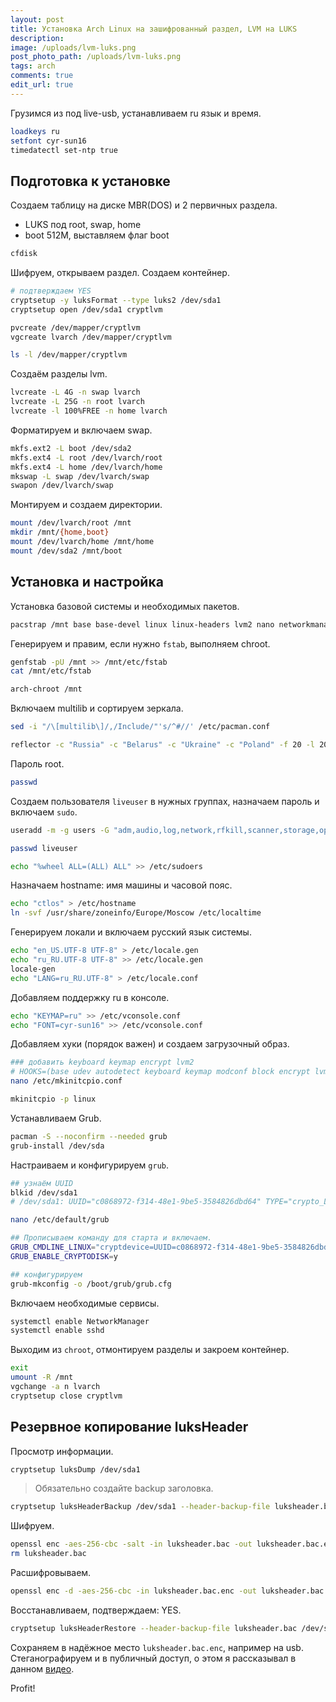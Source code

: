 ```yaml
---
layout: post
title: Установка Arch Linux на зашифрованный раздел, LVM на LUKS
description:
image: /uploads/lvm-luks.png
post_photo_path: /uploads/lvm-luks.png
tags: arch
comments: true
edit_url: true
---
```


Грузимся из под live-usb, устанавливаем ru язык и время.

```sh
loadkeys ru
setfont cyr-sun16
timedatectl set-ntp true
```

## Подготовка к установке

Создаем таблицу на диске MBR(DOS) и 2 первичных раздела.

- LUKS под root, swap, home
- boot 512M, выставляем флаг boot

```sh
cfdisk
```

Шифруем, открываем раздел. Создаем контейнер.

```sh
# подтверждаем YES
cryptsetup -y luksFormat --type luks2 /dev/sda1
cryptsetup open /dev/sda1 cryptlvm

pvcreate /dev/mapper/cryptlvm
vgcreate lvarch /dev/mapper/cryptlvm

ls -l /dev/mapper/cryptlvm
```

Создаём разделы lvm.

```sh
lvcreate -L 4G -n swap lvarch
lvcreate -L 25G -n root lvarch
lvcreate -l 100%FREE -n home lvarch
```

Форматируем и включаем swap.

```sh
mkfs.ext2 -L boot /dev/sda2
mkfs.ext4 -L root /dev/lvarch/root
mkfs.ext4 -L home /dev/lvarch/home
mkswap -L swap /dev/lvarch/swap
swapon /dev/lvarch/swap
```

Монтируем и создаем директории.

```sh
mount /dev/lvarch/root /mnt
mkdir /mnt/{home,boot}
mount /dev/lvarch/home /mnt/home
mount /dev/sda2 /mnt/boot
```

## Установка и настройка

Установка базовой системы и необходимых пакетов.

```sh
pacstrap /mnt base base-devel linux linux-headers lvm2 nano networkmanager bash-completion reflector htop openssh curl wget git rsync unzip unrar p7zip gnu-netcat pv
```

Генерируем и правим, если нужно `fstab`, выполняем chroot.

```sh
genfstab -pU /mnt >> /mnt/etc/fstab
cat /mnt/etc/fstab

arch-chroot /mnt
```

Включаем multilib и сортируем зеркала.

```sh
sed -i "/\[multilib\]/,/Include/"'s/^#//' /etc/pacman.conf

reflector -c "Russia" -c "Belarus" -c "Ukraine" -c "Poland" -f 20 -l 20 -p https -p http -n 20 --save /etc/pacman.d/mirrorlist --sort rate
```

Пароль root.

```sh
passwd
```

Создаем пользователя `liveuser` в нужных группах, назначаем пароль и включаем `sudo`.

```sh
useradd -m -g users -G "adm,audio,log,network,rfkill,scanner,storage,optical,power,wheel" -s /bin/bash liveuser

passwd liveuser

echo "%wheel ALL=(ALL) ALL" >> /etc/sudoers
```

Назначаем hostname: имя машины и часовой пояс.

```sh
echo "ctlos" > /etc/hostname
ln -svf /usr/share/zoneinfo/Europe/Moscow /etc/localtime
```

Генерируем локали и включаем русский язык системы.

```sh
echo "en_US.UTF-8 UTF-8" > /etc/locale.gen
echo "ru_RU.UTF-8 UTF-8" >> /etc/locale.gen
locale-gen
echo "LANG=ru_RU.UTF-8" > /etc/locale.conf
```

Добавляем поддержку ru в консоле.

```sh
echo "KEYMAP=ru" >> /etc/vconsole.conf
echo "FONT=cyr-sun16" >> /etc/vconsole.conf
```

Добавляем хуки (порядок важен) и создаем загрузочный образ.

```sh
### добавить keyboard keymap encrypt lvm2
# HOOKS=(base udev autodetect keyboard keymap modconf block encrypt lvm2 filesystems fsck)
nano /etc/mkinitcpio.conf

mkinitcpio -p linux
```


Устанавливаем Grub.

```sh
pacman -S --noconfirm --needed grub
grub-install /dev/sda
```

Настраиваем и конфигурируем `grub`.

```sh
## узнаём UUID
blkid /dev/sda1
# /dev/sda1: UUID="c0868972-f314-48e1-9be5-3584826dbd64" TYPE="crypto_LUKS" PARTUUID="bbb93e39-01"

nano /etc/default/grub

## Прописываем команду для старта и включаем.
GRUB_CMDLINE_LINUX="cryptdevice=UUID=c0868972-f314-48e1-9be5-3584826dbd64:cryptlvm root=/dev/lvarch/root"
GRUB_ENABLE_CRYPTODISK=y

## конфигурируем
grub-mkconfig -o /boot/grub/grub.cfg
```

Включаем необходимые сервисы.

```sh
systemctl enable NetworkManager
systemctl enable sshd
```

Выходим из `chroot`, отмонтируем разделы и закроем контейнер.

```sh
exit
umount -R /mnt
vgchange -a n lvarch
cryptsetup close cryptlvm
```

## Резервное копирование luksHeader

Просмотр информации.

```sh
cryptsetup luksDump /dev/sda1
```

> Обязательно создайте backup заголовка.

```sh
cryptsetup luksHeaderBackup /dev/sda1 --header-backup-file luksheader.bac
```

Шифруем.

```sh
openssl enc -aes-256-cbc -salt -in luksheader.bac -out luksheader.bac.enc
rm luksheader.bac
```

Расшифровываем.

```sh
openssl enc -d -aes-256-cbc -in luksheader.bac.enc -out luksheader.bac
```

Восстанавливаем, подтверждаем: YES.

```sh
cryptsetup luksHeaderRestore --header-backup-file luksheader.bac /dev/sda1
```

Сохраняем в надёжное место `luksheader.bac.enc`, например на usb. Стеганографируем и в публичный доступ, о этом я рассказывал в данном [видео](https://www.youtube.com/watch?v=sGIrre2OVt4&t=238s).

Profit!
